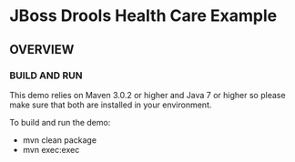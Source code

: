 # JBoss Drools Health Care Example

## OVERVIEW

### BUILD AND RUN

This demo relies on Maven 3.0.2 or higher and Java 7 or higher so please make sure that both are installed
in your environment.  

To build and run the demo:

* mvn clean package
* mvn exec:exec

